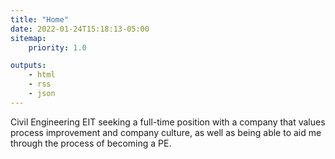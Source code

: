 ```yaml
---
title: "Home"
date: 2022-01-24T15:18:13-05:00
sitemap:
    priority: 1.0

outputs:
    - html
    - rss
    - json
---
```


Civil Engineering EIT seeking a full-time position with a company that values process improvement and company culture, as well as being able to aid me through the process of becoming a PE.

